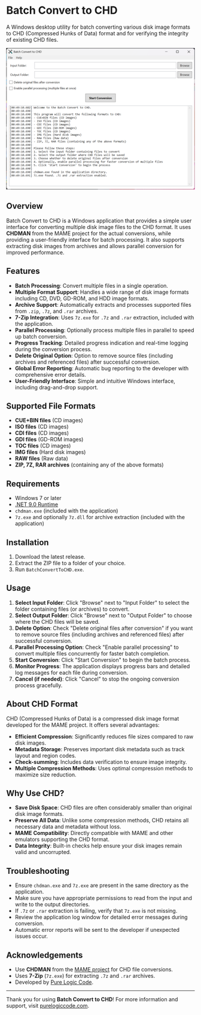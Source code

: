 # Batch Convert to CHD

A Windows desktop utility for batch converting various disk image formats to CHD (Compressed Hunks of Data) format and for verifying the integrity of existing CHD files.

![Batch Convert to CHD](screenshot.png)

## Overview

Batch Convert to CHD is a Windows application that provides a simple user interface for converting multiple disk image files to the CHD format.
It uses **CHDMAN** from the MAME project for the actual conversions, while providing a user-friendly interface for batch processing.
It also supports extracting disk images from archives and allows parallel conversion for improved performance.

## Features

- **Batch Processing**: Convert multiple files in a single operation.
- **Multiple Format Support**: Handles a wide range of disk image formats including CD, DVD, GD-ROM, and HDD image formats.
- **Archive Support**: Automatically extracts and processes supported files from `.zip`, `.7z`, and `.rar` archives.
- **7-Zip Integration**: Uses `7z.exe` for `.7z` and `.rar` extraction, included with the application.
- **Parallel Processing**: Optionally process multiple files in parallel to speed up batch conversion.
- **Progress Tracking**: Detailed progress indication and real-time logging during the conversion process.
- **Delete Original Option**: Option to remove source files (including archives and referenced files) after successful conversion.
- **Global Error Reporting**: Automatic bug reporting to the developer with comprehensive error details.
- **User-Friendly Interface**: Simple and intuitive Windows interface, including drag-and-drop support.

## Supported File Formats

- **CUE+BIN files** (CD images)
- **ISO files** (CD images)
- **CDI files** (CD images)
- **GDI files** (GD-ROM images)
- **TOC files** (CD images)
- **IMG files** (Hard disk images)
- **RAW files** (Raw data)
- **ZIP, 7Z, RAR archives** (containing any of the above formats)

## Requirements

- Windows 7 or later
- [.NET 9.0 Runtime](https://dotnet.microsoft.com/download/dotnet/9.0)
- `chdman.exe` (included with the application)
- `7z.exe` and optionally `7z.dll` for archive extraction (included with the application)

## Installation

1. Download the latest release.
2. Extract the ZIP file to a folder of your choice.
3. Run `BatchConvertToCHD.exe`.

## Usage

1. **Select Input Folder**: Click "Browse" next to "Input Folder" to select the folder containing files (or archives) to convert.
2. **Select Output Folder**: Click "Browse" next to "Output Folder" to choose where the CHD files will be saved.
3. **Delete Option**: Check "Delete original files after conversion" if you want to remove source files (including archives and referenced files) after successful conversion.
4. **Parallel Processing Option**: Check "Enable parallel processing" to convert multiple files concurrently for faster batch completion.
5. **Start Conversion**: Click "Start Conversion" to begin the batch process.
6. **Monitor Progress**: The application displays progress bars and detailed log messages for each file during conversion.
7. **Cancel (if needed)**: Click "Cancel" to stop the ongoing conversion process gracefully.

## About CHD Format

CHD (Compressed Hunks of Data) is a compressed disk image format developed for the MAME project. It offers several advantages:

- **Efficient Compression**: Significantly reduces file sizes compared to raw disk images.
- **Metadata Storage**: Preserves important disk metadata such as track layout and region codes.
- **Check-summing**: Includes data verification to ensure image integrity.
- **Multiple Compression Methods**: Uses optimal compression methods to maximize size reduction.

## Why Use CHD?

- **Save Disk Space**: CHD files are often considerably smaller than original disk image formats.
- **Preserve All Data**: Unlike some compression methods, CHD retains all necessary data and metadata without loss.
- **MAME Compatibility**: Directly compatible with MAME and other emulators supporting the CHD format.
- **Data Integrity**: Built-in checks help ensure your disk images remain valid and uncorrupted.

## Troubleshooting

- Ensure `chdman.exe` and `7z.exe` are present in the same directory as the application.
- Make sure you have appropriate permissions to read from the input and write to the output directories.
- If `.7z` or `.rar` extraction is failing, verify that `7z.exe` is not missing.
- Review the application log window for detailed error messages during conversion.
- Automatic error reports will be sent to the developer if unexpected issues occur.

## Acknowledgements

- Use **CHDMAN** from the [MAME project](https://www.mamedev.org/) for CHD file conversions.
- Uses **7-Zip** (`7z.exe`) for extracting `.7z` and `.rar` archives.
- Developed by [Pure Logic Code](https://www.purelogiccode.com).

---

Thank you for using **Batch Convert to CHD**! For more information and support, visit [purelogiccode.com](https://www.purelogiccode.com).

